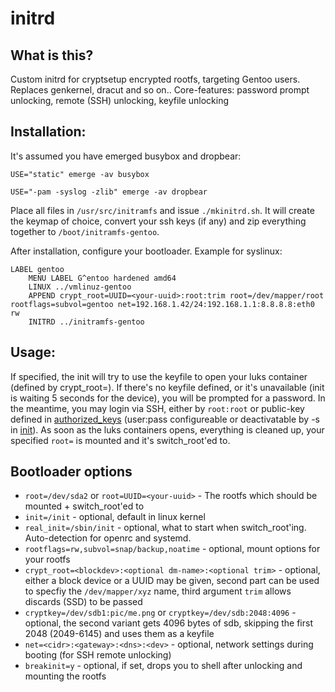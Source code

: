 # initrd
## What is this?
Custom initrd for cryptsetup encrypted rootfs, targeting Gentoo users. Replaces genkernel, dracut and so on..
Core-features: password prompt unlocking, remote (SSH) unlocking, keyfile unlocking

## Installation:
It's assumed you have emerged busybox and dropbear:

`USE="static" emerge -av busybox`

`USE="-pam -syslog -zlib" emerge -av dropbear`

Place all files in `/usr/src/initramfs` and issue `./mkinitrd.sh`.
It will create the keymap of choice, convert your ssh keys (if any) and zip everything together to `/boot/initramfs-gentoo`.

After installation, configure your bootloader. Example for syslinux:
```
LABEL gentoo
    MENU LABEL G^entoo hardened amd64
    LINUX ../vmlinuz-gentoo
    APPEND crypt_root=UUID=<your-uuid>:root:trim root=/dev/mapper/root rootflags=subvol=gentoo net=192.168.1.42/24:192.168.1.1:8.8.8.8:eth0 rw
    INITRD ../initramfs-gentoo
```

## Usage:
If specified, the init will try to use the keyfile to open your luks container (defined by crypt_root=).
If there's no keyfile defined, or it's unavailable (init is waiting 5 seconds for the device), you will be prompted for a password.
In the meantime, you may login via SSH, either by `root:root` or public-key defined in [authorized_keys](authorized_keys) (user:pass configureable or deactivatable by -s in [init](init)).
As soon as the luks containers opens, everything is cleaned up, your specified `root=` is mounted and it's switch_root'ed to.

## Bootloader options
* `root=/dev/sda2` or `root=UUID=<your-uuid>` - The rootfs which should be mounted + switch_root'ed to
* `init=/init` - optional, default in linux kernel
* `real_init=/sbin/init` - optional, what to start when switch_root'ing. Auto-detection for openrc and systemd.
* `rootflags=rw,subvol=snap/backup,noatime` - optional, mount options for your rootfs
* `crypt_root=<blockdev>:<optional dm-name>:<optional trim>` - optional, either a block device or a UUID may be given, second part can be used to specfiy the `/dev/mapper/xyz` name, third argument `trim` allows discards (SSD) to be passed
* `cryptkey=/dev/sdb1:pic/me.png` or `cryptkey=/dev/sdb:2048:4096` - optional, the second variant gets 4096 bytes of sdb, skipping the first 2048 (2049-6145) and uses them as a keyfile
* `net=<cidr>:<gateway>:<dns>:<dev>` - optional, network settings during booting (for SSH remote unlocking)
* `breakinit=y` - optional, if set, drops you to shell after unlocking and mounting the rootfs
